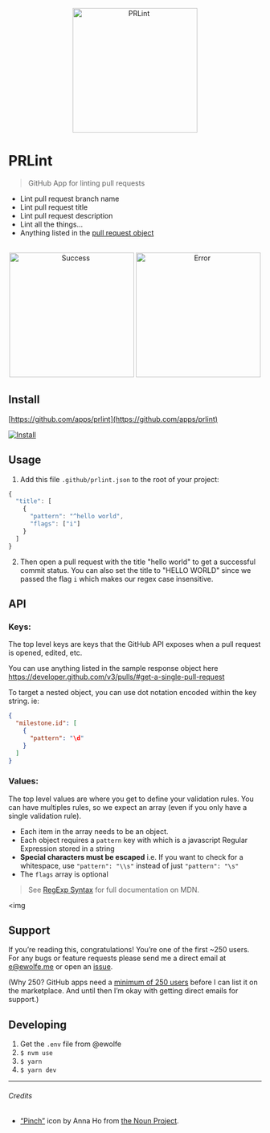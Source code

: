 <p align="center">
	<img width="248" src="https://cdn.rawgit.com/ewolfe/prlint/master/assets/logomark-stylized.svg" alt="PRLint">
</p>

# PRLint

> GitHub App for linting pull requests

- Lint pull request branch name
- Lint pull request title
- Lint pull request description
- Lint all the things...
- Anything listed in the [pull request object](https://developer.github.com/v3/pulls/#get-a-single-pull-request
)

<p align="center">
	<br />
	<img width="248" src="https://cdn.rawgit.com/ewolfe/prlint/master/assets/screenshot-success.png" alt="Success">
	<img width="248" src="https://cdn.rawgit.com/ewolfe/prlint/master/assets/screenshot-error.png" alt="Error">
</p>

## Install

[https://github.com/apps/prlint](https://github.com/apps/prlint)

[![Install](https://cdn.rawgit.com/ewolfe/prlint/master/assets/screenshot-install.png)](https://github.com/apps/prlint)

## Usage

1. Add this file `.github/prlint.json` to the root of your project:
```javascript
{
  "title": [
    {
      "pattern": "^hello world",
      "flags": ["i"]
    }
  ]
}
```

2. Then open a pull request with the title "hello world" to get a successful commit status. You can also set the title to "HELLO WORLD" since we passed the flag `i` which makes our regex case insensitive.

## API

### Keys:

The top level keys are keys that the GitHub API exposes when a pull request is opened, edited, etc.

You can use anything listed in the sample response object here https://developer.github.com/v3/pulls/#get-a-single-pull-request

To target a nested object, you can use dot notation encoded within the key string. ie:

```json
{
  "milestone.id": [
    {
      "pattern": "\d"
    }
  ]
}
```

### Values:

The top level values are where you get to define your validation rules. You can have multiples rules, so we expect an array (even if you only have a single validation rule).

- Each item in the array needs to be an object.
- Each object requires a `pattern` key with which is a javascript Regular Expression stored in a string
- **Special characters must be escaped**
    i.e. If you want to check for a whitespace, use `"pattern": "\\s"` instead of just `"pattern": "\s"`
- The `flags` array is optional

> See [RegExp Syntax](https://developer.mozilla.org/en-US/docs/Web/JavaScript/Reference/Global_Objects/RegExp#Syntax) for full documentation on MDN.

<img
## Support

If you’re reading this, congratulations! You’re one of the first ~250 users. For any bugs or feature requests please send me a direct email at [e@ewolfe.me](mailto:e@ewolfe.me) or open an [issue](https://github.com/ewolfe/prlint/issues/new).

(Why 250? GitHub apps need a [minimum of 250 users](https://developer.github.com/apps/adding-integrations/listing-apps-on-github-marketplace/requirements-for-listing-an-app-on-github-marketplace/) before I can list it on the marketplace. And until then I’m okay with getting direct emails for support.)

## Developing

1. Get the `.env` file from @ewolfe
1. `$ nvm use`
1. `$ yarn`
1. `$ yarn dev`

---

###### Credits

- [“Pinch”](https://thenounproject.com/term/pinch/736992/) icon by Anna Ho from [the Noun Project](https://thenounproject.com/).
